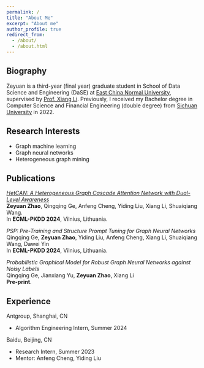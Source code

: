 ```yaml
---
permalink: /
title: "About Me"
excerpt: "About me"
author_profile: true
redirect_from: 
  - /about/
  - /about.html
---
```


## Biography

Zeyuan is a third-year (final year) graduate student in School of Data Science and Engineering (DaSE) at [East China Normal University](https://www.ecnu.edu.cn), supervised by [Prof. Xiang Li](https://lixiang3776.github.io/). Previously, I received my Bachelor degree in Computer Science and Financial Engineering (double degree) from [Sichuan University](https://www.scu.edu.cn) in 2022.

## Research Interests
- Graph machine learning
- Graph neural networks
- Heterogeneous graph mining

## Publications  
[*HetCAN: A Heterogeneous Graph Cascade Attention Network with Dual-Level Awareness*](https://arxiv.org/abs/2311.03275)  
**Zeyuan Zhao**, Qingqing Ge, Anfeng Cheng, Yiding Liu, Xiang Li, Shuaiqiang Wang.  
In **ECML-PKDD 2024**, Vilnius, Lithuania.

*PSP: Pre-Training and Structure Prompt Tuning for Graph Neural Networks*  
Qingqing Ge, **Zeyuan Zhao**, Yiding Liu, Anfeng Cheng, Xiang Li, Shuaiqiang Wang, Dawei Yin  
In **ECML-PKDD 2024**, Vilnius, Lithuania.

*Probabilistic Graphical Model for Robust Graph Neural Networks against Noisy Labels*  
Qingqing Ge, Jianxiang Yu, **Zeyuan Zhao**, Xiang Li  
**Pre-print**.

## Experience
<!-- <p align = 'left'>
<img src="/_pages/antgroup.png" width=120>
</p> -->
Antgroup, Shanghai, CN 

- Algorithm Engineering Intern, Summer 2024 


<!-- <p align = 'left'>
<img src="/_pages/Baidu.svg.png" width=100>
</p> -->
Baidu, Beijing, CN

- Research Intern, Summer 2023
- Mentor: Anfeng Cheng, Yiding Liu